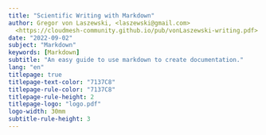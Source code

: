 ```yaml
---
title: "Scientific Writing with Markdown"
author: Gregor von Laszewski, <laszewski@gmail.com>
  <https://cloudmesh-community.github.io/pub/vonLaszewski-writing.pdf>
date: "2022-09-02"
subject: "Markdown"
keywords: [Markdown]
subtitle: "An easy guide to use markdown to create documentation."
lang: "en"
titlepage: true
titlepage-text-color: "7137C8"
titlepage-rule-color: "7137C8"
titlepage-rule-height: 2
titlepage-logo: "logo.pdf"
logo-width: 30mm
subtitle-rule-height: 3
---
```


